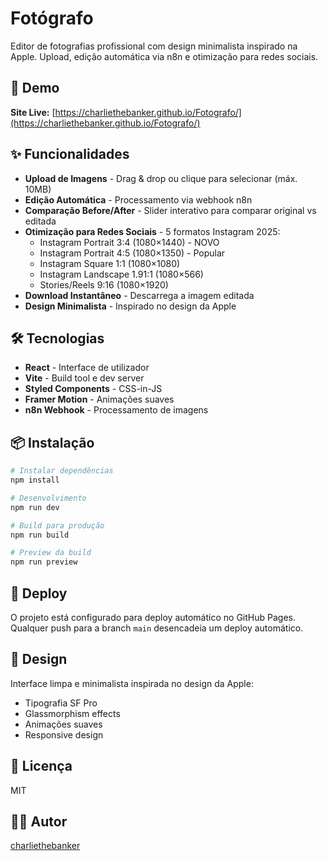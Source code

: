 # Fotógrafo

Editor de fotografias profissional com design minimalista inspirado na Apple. Upload, edição automática via n8n e otimização para redes sociais.

## 🚀 Demo

**Site Live:** [https://charliethebanker.github.io/Fotografo/](https://charliethebanker.github.io/Fotografo/)

## ✨ Funcionalidades

- **Upload de Imagens** - Drag & drop ou clique para selecionar (máx. 10MB)
- **Edição Automática** - Processamento via webhook n8n
- **Comparação Before/After** - Slider interativo para comparar original vs editada
- **Otimização para Redes Sociais** - 5 formatos Instagram 2025:
  - Instagram Portrait 3:4 (1080×1440) - NOVO
  - Instagram Portrait 4:5 (1080×1350) - Popular
  - Instagram Square 1:1 (1080×1080)
  - Instagram Landscape 1.91:1 (1080×566)
  - Stories/Reels 9:16 (1080×1920)
- **Download Instantâneo** - Descarrega a imagem editada
- **Design Minimalista** - Inspirado no design da Apple

## 🛠️ Tecnologias

- **React** - Interface de utilizador
- **Vite** - Build tool e dev server
- **Styled Components** - CSS-in-JS
- **Framer Motion** - Animações suaves
- **n8n Webhook** - Processamento de imagens

## 📦 Instalação

```bash
# Instalar dependências
npm install

# Desenvolvimento
npm run dev

# Build para produção
npm run build

# Preview da build
npm run preview
```

## 🚀 Deploy

O projeto está configurado para deploy automático no GitHub Pages. Qualquer push para a branch `main` desencadeia um deploy automático.

## 🎨 Design

Interface limpa e minimalista inspirada no design da Apple:
- Tipografia SF Pro
- Glassmorphism effects
- Animações suaves
- Responsive design

## 📝 Licença

MIT

## 👨‍💻 Autor

[charliethebanker](https://github.com/charliethebanker)
